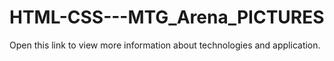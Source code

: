 # HTML-CSS---MTG_Arena_PICTURES
Open this link to view more information about technologies and application.
